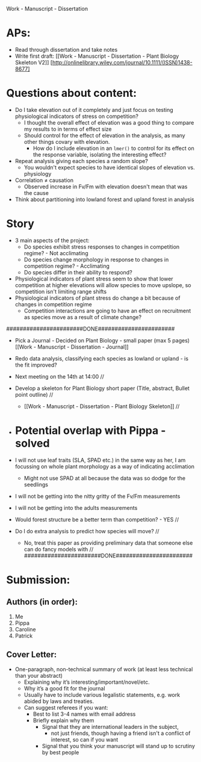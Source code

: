 Work - Manuscript - Dissertation

# APs:
* Read through dissertation and take notes
* Write first draft: [[Work - Manuscript - Dissertation - Plant Biology Skeleton V2]] [http://onlinelibrary.wiley.com/journal/10.1111/(ISSN)1438-8677]

# Questions about content:
* Do I take elevation out of it completely and just focus on testing physiological indicators of stress on competition?
	* I thought the overall effect of elevation was a good thing to compare my results to in terms of effect size
	* Should control for the effect of elevation in the analysis, as many other things covary with elevation.
		* How do I include elevation in an `lmer()` to control for its effect on the response variable, isolating the interesting effect?
* Repeat analysis giving each species a random slope? 
	* You wouldn't expect species to have identical slopes of elevation vs. physiology
* Correlation ≠ causation
	* Observed increase in Fv/Fm with elevation doesn't mean that was the cause
 * Think about partitioning into lowland forest and upland forest in analysis

# Story
* 3 main aspects of the project:
	* Do species exhibit stress responses to changes in competition regime? - Not acclimating
	* Do species change morphology in response to changes in competition regime? - Acclimating
	* Do species differ in their ability to respond?
* Physiological indicators of plant stress seem to show that lower competition at higher elevations will allow species to move upslope, so competition isn't limiting range shifts
* Physiological indicators of plant stress do change a bit because of changes in competition regime
	* Competition interactions are going to have an effect on recruitment as species move as a result of climate change?
	


#######################DONE#######################
* Pick a Journal - Decided on Plant Biology - small paper (max 5 pages) [[Work - Manuscript - Dissertation - Journal]]
* Redo data analysis, classifying each species as lowland or upland - is the fit improved?
* Next meeting on the 14th at 14:00 //
* Develop a skeleton for Plant Biology short paper  (Title, abstract, Bullet point outline) //
	* [[Work - Manuscript - Dissertation - Plant Biology Skeleton]] //

* # Potential overlap with Pippa - solved
* I will not use leaf traits (SLA, SPAD etc.) in the same way as her, I am focussing on whole plant morphology as a way of indicating acclimation
	* Might not use SPAD at all because the data was so dodge for the seedlings
* I will not be getting into the nitty gritty of the Fv/Fm measurements
* I will not be getting into the adults measurements
* Would forest structure be a better term than competition? - YES //
* Do I do extra analysis to predict how species will move? //
	* No, treat this paper as providing preliminary data that someone else can do fancy models with //
#######################DONE#######################

# Submission:
## Authors (in order):
1. Me
2. Pippa
3. Caroline
4. Patrick
	
## Cover Letter:
* One-paragraph, non-technical summary of work (at least less technical than your abstract)
	* Explaining why it’s interesting/important/novel/etc. 
	* Why it’s a good fit for the journal
	* Usually have to include various legalistic statements, e.g. work abided by laws and treaties.
	* Can suggest referees if you want:
		* Best to list 3-4 names with email address
		* Briefly explain why them
			* Signal that they are international leaders in the subject, 
				* not just friends, though having a friend isn't a conflict of interest, so can if you want
			* Signal that you think your manuscript will stand up to scrutiny by best people

